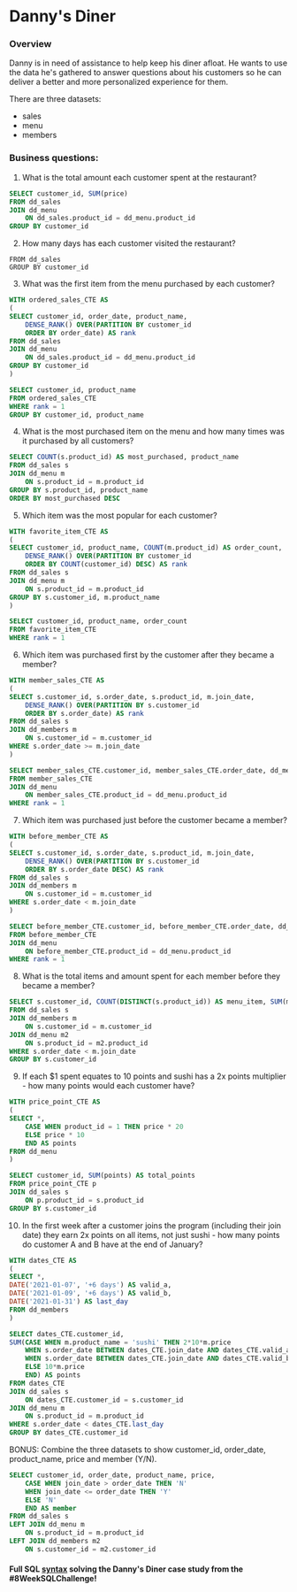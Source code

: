 # Danny's Diner

### Overview
Danny is in need of assistance to help keep his diner afloat. He wants to use the data he's gathered to answer questions about his customers so he can deliver a better and more personalized experience for them.

There are three datasets:
* sales
* menu
* members

### Business questions:
1. What is the total amount each customer spent at the restaurant?
```sql
SELECT customer_id, SUM(price)
FROM dd_sales
JOIN dd_menu
    ON dd_sales.product_id = dd_menu.product_id
GROUP BY customer_id
```

2. How many days has each customer visited the restaurant?
```SELECT customer_id, COUNT(DISTINCT(order_date)) AS days_visited
FROM dd_sales
GROUP BY customer_id
```

3. What was the first item from the menu purchased by each customer?
```sql
WITH ordered_sales_CTE AS
(
SELECT customer_id, order_date, product_name,
    DENSE_RANK() OVER(PARTITION BY customer_id
    ORDER BY order_date) AS rank
FROM dd_sales
JOIN dd_menu
    ON dd_sales.product_id = dd_menu.product_id
GROUP BY customer_id
)

SELECT customer_id, product_name
FROM ordered_sales_CTE
WHERE rank = 1
GROUP BY customer_id, product_name
```

4. What is the most purchased item on the menu and how many times was it purchased by all customers?
```sql
SELECT COUNT(s.product_id) AS most_purchased, product_name
FROM dd_sales s
JOIN dd_menu m
    ON s.product_id = m.product_id
GROUP BY s.product_id, product_name
ORDER BY most_purchased DESC
```

5. Which item was the most popular for each customer?
```sql
WITH favorite_item_CTE AS
(
SELECT customer_id, product_name, COUNT(m.product_id) AS order_count,
    DENSE_RANK() OVER(PARTITION BY customer_id
    ORDER BY COUNT(customer_id) DESC) AS rank
FROM dd_sales s
JOIN dd_menu m
    ON s.product_id = m.product_id
GROUP BY s.customer_id, m.product_name
)

SELECT customer_id, product_name, order_count
FROM favorite_item_CTE
WHERE rank = 1
```

6. Which item was purchased first by the customer after they became a member?
```sql
WITH member_sales_CTE AS
(
SELECT s.customer_id, s.order_date, s.product_id, m.join_date,
    DENSE_RANK() OVER(PARTITION BY s.customer_id
    ORDER BY s.order_date) AS rank
FROM dd_sales s
JOIN dd_members m
    ON s.customer_id = m.customer_id
WHERE s.order_date >= m.join_date
)

SELECT member_sales_CTE.customer_id, member_sales_CTE.order_date, dd_menu.product_name
FROM member_sales_CTE
JOIN dd_menu
    ON member_sales_CTE.product_id = dd_menu.product_id
WHERE rank = 1
```

7. Which item was purchased just before the customer became a member?
```sql
WITH before_member_CTE AS
(
SELECT s.customer_id, s.order_date, s.product_id, m.join_date,
    DENSE_RANK() OVER(PARTITION BY s.customer_id
    ORDER BY s.order_date DESC) AS rank
FROM dd_sales s
JOIN dd_members m
    ON s.customer_id = m.customer_id
WHERE s.order_date < m.join_date
)

SELECT before_member_CTE.customer_id, before_member_CTE.order_date, dd_menu.product_name
FROM before_member_CTE
JOIN dd_menu
    ON before_member_CTE.product_id = dd_menu.product_id
WHERE rank = 1
```
8. What is the total items and amount spent for each member before they became a member?
```sql
SELECT s.customer_id, COUNT(DISTINCT(s.product_id)) AS menu_item, SUM(m2.price) AS total_sales
FROM dd_sales s
JOIN dd_members m
    ON s.customer_id = m.customer_id
JOIN dd_menu m2
    ON s.product_id = m2.product_id
WHERE s.order_date < m.join_date
GROUP BY s.customer_id
```

9. If each $1 spent equates to 10 points and sushi has a 2x points multiplier - how many points would each customer have?
```sql
WITH price_point_CTE AS
(
SELECT *,
    CASE WHEN product_id = 1 THEN price * 20
    ELSE price * 10
    END AS points
FROM dd_menu
)

SELECT customer_id, SUM(points) AS total_points
FROM price_point_CTE p
JOIN dd_sales s
    ON p.product_id = s.product_id
GROUP BY s.customer_id
```

10. In the first week after a customer joins the program (including their join date) they earn 2x points on all items, not just sushi - how many points do customer A and B have at the end of January?
```sql
WITH dates_CTE AS
(
SELECT *,
DATE('2021-01-07', '+6 days') AS valid_a,
DATE('2021-01-09', '+6 days') AS valid_b,
DATE('2021-01-31') AS last_day
FROM dd_members
)

SELECT dates_CTE.customer_id,
SUM(CASE WHEN m.product_name = 'sushi' THEN 2*10*m.price
    WHEN s.order_date BETWEEN dates_CTE.join_date AND dates_CTE.valid_a THEN 2*10*m.price
    WHEN s.order_date BETWEEN dates_CTE.join_date AND dates_CTE.valid_b THEN 2*10*m.price
    ELSE 10*m.price
    END) AS points
FROM dates_CTE
JOIN dd_sales s
    ON dates_CTE.customer_id = s.customer_id
JOIN dd_menu m
    ON s.product_id = m.product_id
WHERE s.order_date < dates_CTE.last_day
GROUP BY dates_CTE.customer_id
```

BONUS: Combine the three datasets to show customer_id, order_date, product_name, price and member (Y/N).
```sql
SELECT customer_id, order_date, product_name, price,
    CASE WHEN join_date > order_date THEN 'N'
    WHEN join_date <= order_date THEN 'Y'
    ELSE 'N'
    END AS member
FROM dd_sales s
LEFT JOIN dd_menu m
    ON s.product_id = m.product_id
LEFT JOIN dd_members m2
    ON s.customer_id = m2.customer_id
```

#### Full SQL [syntax](https://github.com/ahmeevang/SQL-Dannys-Dinner/blob/main/queries.sql) solving the Danny's Diner case study from the #8WeekSQLChallenge!
